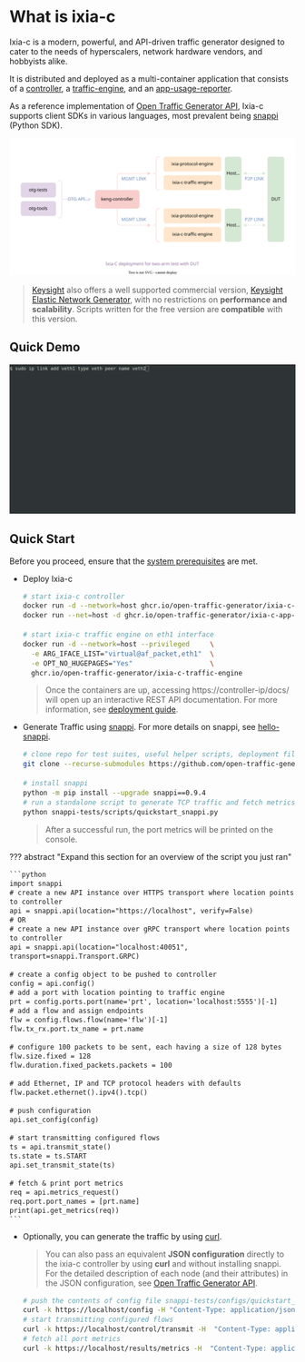 
# What is ixia-c

Ixia-c is a modern, powerful, and API-driven traffic generator designed to cater to the needs of hyperscalers, network hardware vendors, and hobbyists alike.

It is distributed and deployed as a multi-container application that consists of a [controller](https://github.com/orgs/open-traffic-generator/packages/container/package/ixia-c-controller), a [traffic-engine](https://github.com/orgs/open-traffic-generator/packages/container/package/ixia-c-traffic-engine), and an [app-usage-reporter](https://github.com/orgs/open-traffic-generator/packages/container/package/ixia-c-app-usage-reporter).

As a reference implementation of [Open Traffic Generator API](https://github.com/open-traffic-generator/models), Ixia-c supports client SDKs in various languages, most prevalent being [snappi](https://pypi.org/project/snappi/) (Python SDK).

!["Ixia-c Deployment for Bidirectional Traffic](../res/ixia-c.drawio.svg)

> [Keysight](https://www.keysight.com) also offers a well supported commercial version, [Keysight Elastic Network Generator](https://www.keysight.com/us/en/products/network-test/protocol-load-test/keysight-elastic-network-generator.html), with no restrictions on **performance and scalability**. Scripts written for the free version are **compatible** with this version.

## Quick Demo

![Quick Demo](../res/quick-demo.gif)

## Quick Start

Before you proceed, ensure that the [system prerequisites](../prerequisites.md) are met.

* Deploy Ixia-c

  ```bash
  # start ixia-c controller
  docker run -d --network=host ghcr.io/open-traffic-generator/ixia-c-controller --accept-eula
  docker run --net=host -d ghcr.io/open-traffic-generator/ixia-c-app-usage-reporter

  # start ixia-c traffic engine on eth1 interface
  docker run -d --network=host --privileged     \
    -e ARG_IFACE_LIST="virtual@af_packet,eth1"  \
    -e OPT_NO_HUGEPAGES="Yes"                   \
    ghcr.io/open-traffic-generator/ixia-c-traffic-engine
  ```

  > Once the containers are up, accessing https://controller-ip/docs/ will open up an interactive REST API documentation. For more information, see [deployment guide](../deployments.md).

* Generate Traffic using [snappi](https://pypi.org/project/snappi/). For more details on snappi, see [hello-snappi](../developer/hello-snappi.md).

  ```bash
  # clone repo for test suites, useful helper scripts, deployment files, etc.
  git clone --recurse-submodules https://github.com/open-traffic-generator/ixia-c && cd ixia-c

  # install snappi
  python -m pip install --upgrade snappi==0.9.4
  # run a standalone script to generate TCP traffic and fetch metrics
  python snappi-tests/scripts/quickstart_snappi.py
  ```

  > After a successful run, the port metrics will be printed on the console.

??? abstract "Expand this section for an overview of the script you just ran"

    ```python
    import snappi
    # create a new API instance over HTTPS transport where location points to controller
    api = snappi.api(location="https://localhost", verify=False)
    # OR
    # create a new API instance over gRPC transport where location points to controller
    api = snappi.api(location="localhost:40051", transport=snappi.Transport.GRPC)

    # create a config object to be pushed to controller
    config = api.config()
    # add a port with location pointing to traffic engine
    prt = config.ports.port(name='prt', location='localhost:5555')[-1]
    # add a flow and assign endpoints
    flw = config.flows.flow(name='flw')[-1]
    flw.tx_rx.port.tx_name = prt.name

    # configure 100 packets to be sent, each having a size of 128 bytes
    flw.size.fixed = 128
    flw.duration.fixed_packets.packets = 100

    # add Ethernet, IP and TCP protocol headers with defaults
    flw.packet.ethernet().ipv4().tcp()

    # push configuration
    api.set_config(config)

    # start transmitting configured flows
    ts = api.transmit_state()
    ts.state = ts.START
    api.set_transmit_state(ts)

    # fetch & print port metrics
    req = api.metrics_request()
    req.port.port_names = [prt.name]
    print(api.get_metrics(req))
    ```

* Optionally, you can generate the traffic by using [curl](https://curl.se/).

  >You can also pass an equivalent **JSON configuration** directly to the ixia-c controller by using **curl** and without installing snappi.
  >For the detailed description of each node (and their attributes) in the JSON configuration, see [Open Traffic Generator API](https://redocly.github.io/redoc/?url=https://raw.githubusercontent.com/open-traffic-generator/models/v0.9.1/artifacts/openapi.yaml).

  ```bash
  # push the contents of config file snappi-tests/configs/quickstart_snappi.json
  curl -k https://localhost/config -H "Content-Type: application/json" -d @snappi-tests/configs/quickstart_snappi.json
  # start transmitting configured flows
  curl -k https://localhost/control/transmit -H  "Content-Type: application/json" -d '{"state": "start"}'
  # fetch all port metrics
  curl -k https://localhost/results/metrics -H  "Content-Type: application/json" -d '{"choice": "port"}}'
  ```
